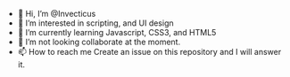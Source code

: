 - 👋 Hi, I’m @Invecticus
- 👀 I’m interested in scripting, and UI design
- 🌱 I’m currently learning Javascript, CSS3, and HTML5
- 💞️ I’m not looking collaborate at the moment.
- 📫 How to reach me Create an issue on this repository and I will answer it.

<!---
Invecticus/AboutMe is a ✨ special ✨ repository because its `README.md` (this file) appears on your GitHub profile.
You can click the Preview link to take a look at your changes.
--->
